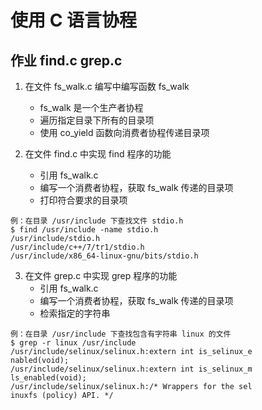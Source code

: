 # 使用 C 语言协程

## 作业 find.c grep.c 

1. 在文件 fs_walk.c 编写中编写函数 fs_walk
   + fs_walk 是一个生产者协程
   + 遍历指定目录下所有的目录项
   + 使用 co_yield 函数向消费者协程传递目录项

2. 在文件 find.c 中实现 find 程序的功能
   + 引用 fs_walk.c 
   + 编写一个消费者协程，获取 fs_walk 传递的目录项
   + 打印符合要求的目录项 

```
例：在目录 /usr/include 下查找文件 stdio.h
$ find /usr/include -name stdio.h
/usr/include/stdio.h
/usr/include/c++/7/tr1/stdio.h
/usr/include/x86_64-linux-gnu/bits/stdio.h
```

3. 在文件 grep.c 中实现 grep 程序的功能
   + 引用 fs_walk.c 
   + 编写一个消费者协程，获取 fs_walk 传递的目录项
   + 检索指定的字符串 

```
例：在目录 /usr/include 下查找包含有字符串 linux 的文件
$ grep -r linux /usr/include
/usr/include/selinux/selinux.h:extern int is_selinux_e
nabled(void);
/usr/include/selinux/selinux.h:extern int is_selinux_m
ls_enabled(void);
/usr/include/selinux/selinux.h:/* Wrappers for the sel
inuxfs (policy) API. */
```

```

